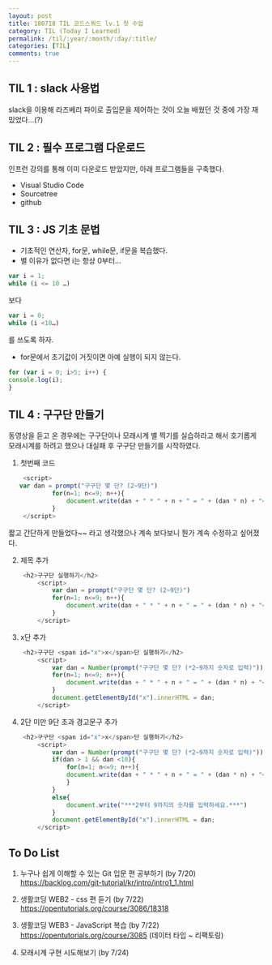```yaml
---
layout: post
title: 180718 TIL 코드스쿼드 lv.1 첫 수업
category: TIL (Today I Learned)
permalink: /til/:year/:month/:day/:title/
categories: [TIL]
comments: true
---
```


## TIL 1 : slack 사용법

slack을 이용해 라즈베리 파이로 출입문을 제어하는 것이 오늘 배웠던 것 중에 가장 재밌었다...(?)

## TIL 2 : 필수 프로그램 다운로드
인프런 강의를 통해 이미 다운로드 받았지만, 아래 프로그램들을 구축했다.
- Visual Studio Code
- Sourcetree
- github

## TIL 3 : JS 기초 문법
- 기초적인 연산자, for문, while문, if문을 복습했다.
- 별 이유가 없다면 i는 항상 0부터...
```javascript
var i = 1;
while (i <= 10 …) 
```
보다 
```javascript
var i = 0;
while (i <10…)
```
를 쓰도록 하자.

- for문에서 초기값이 거짓이면 아예 실행이 되지 않는다.
```javascript
for (var i = 0; i>5; i++) {
console.log(i);
}
```

## TIL 4 : 구구단 만들기
동영상을 듣고 온 경우에는 구구단이나 모래시계 별 찍기를 실습하라고 해서 호기롭게 모래시계를 하려고 했으나 대실패 후 구구단 만들기를 시작하였다.

1. 첫번째 코드
```javascript
    <script>
   var dan = prompt("구구단 몇 단? (2~9단)")
            for(n=1; n<=9; n++){
                document.write(dan + " * " + n + " = " + (dan * n) + "<br>");
            }
    </script>
```
짧고 간단하게 만들었다~~ 라고 생각했으나 계속 보다보니 뭔가 계속 수정하고 싶어졌다.

2. 제목 추가
```javascript
    <h2>구구단 실행하기</h2>
        <script>
            var dan = prompt("구구단 몇 단? (2~9단)")
            for(n=1; n<=9; n++){
                document.write(dan + " * " + n + " = " + (dan * n) + "<br>");
            } 
        </script>
```

3. x단 추가
```javascript
    <h2>구구단 <span id="x">x</span>단 실행하기</h2>
        <script>
            var dan = Number(prompt("구구단 몇 단? (*2~9까지 숫자로 입력)"))
            for(n=1; n<=9; n++){
                document.write(dan + " * " + n + " = " + (dan * n) + "<br>");
            } 
            document.getElementById("x").innerHTML = dan;
        </script>
```

4. 2단 미만 9단 초과 경고문구 추가

```javascript
    <h2>구구단 <span id="x">x</span>단 실행하기</h2>
        <script>
            var dan = Number(prompt("구구단 몇 단? (*2~9까지 숫자로 입력)"))
            if(dan > 1 && dan <10){
                for(n=1; n<=9; n++){
                document.write(dan + " * " + n + " = " + (dan * n) + "<br>");
                }
            }
            else{
                document.write("***2부터 9까지의 숫자를 입력하세요.***")
            }
            document.getElementById("x").innerHTML = dan;
        </script>
```

## To Do List
1. 누구나 쉽게 이해할 수 있는 Git 입문 편 공부하기 (by 7/20)
https://backlog.com/git-tutorial/kr/intro/intro1_1.html 

2. 생활코딩 WEB2 - css 편 듣기 (by 7/22)
https://opentutorials.org/course/3086/18318

3. 생활코딩 WEB3 - JavaScript 복습 (by 7/22)
https://opentutorials.org/course/3085
(데이터 타입 ~ 리팩토링)

4. 모래시계 구현 시도해보기 (by 7/24)
